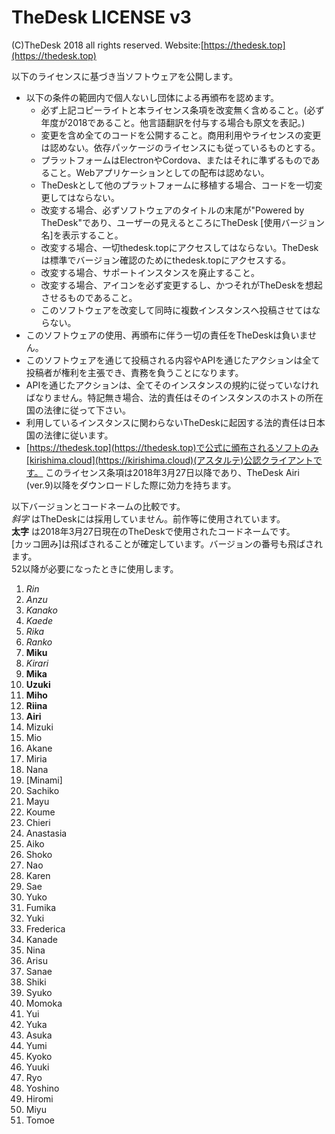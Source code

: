 # TheDesk LICENSE v3

(C)TheDesk 2018 all rights reserved. Website:[https://thedesk.top](https://thedesk.top)

以下のライセンスに基づき当ソフトウェアを公開します。  
- 以下の条件の範囲内で個人ないし団体による再頒布を認めます。
  - 必ず上記コピーライトと本ライセンス条項を改変無く含めること。(必ず年度が2018であること。他言語翻訳を付与する場合も原文を表記。)
  - 変更を含め全てのコードを公開すること。商用利用やライセンスの変更は認めない。依存パッケージのライセンスにも従っているものとする。
  - プラットフォームはElectronやCordova、またはそれに準ずるものであること。Webアプリケーションとしての配布は認めない。
  - TheDeskとして他のプラットフォームに移植する場合、コードを一切変更してはならない。
  - 改変する場合、必ずソフトウェアのタイトルの末尾が"Powered by TheDesk"であり、ユーザーの見えるところにTheDesk [使用バージョン名]を表示すること。
  - 改変する場合、一切thedesk.topにアクセスしてはならない。TheDeskは標準でバージョン確認のためにthedesk.topにアクセスする。
  - 改変する場合、サポートインスタンスを廃止すること。
  - 改変する場合、アイコンを必ず変更するし、かつそれがTheDeskを想起させるものであること。
  - このソフトウェアを改変して同時に複数インスタンスへ投稿させてはならない。
- このソフトウェアの使用、再頒布に伴う一切の責任をTheDeskは負いません。
- このソフトウェアを通じて投稿される内容やAPIを通じたアクションは全て投稿者が権利を主張でき、責務を負うことになります。
- APIを通じたアクションは、全てそのインスタンスの規約に従っていなければなりません。特記無き場合、法的責任はそのインスタンスのホストの所在国の法律に従って下さい。
- 利用しているインスタンスに関わらないTheDeskに起因する法的責任は日本国の法律に従います。
- [https://thedesk.top](https://thedesk.top)で公式に頒布されるソフトのみ[kirishima.cloud](https://kirishima.cloud)(アスタルテ)公認クライアントです。
このライセンス条項は2018年3月27日以降であり、TheDesk Airi (ver.9)以降をダウンロードした際に効力を持ちます。  
  
以下バージョンとコードネームの比較です。  
_斜字_ はTheDeskには採用していません。前作等に使用されています。  
__太字__ は2018年3月27日現在のTheDeskで使用されたコードネームです。  
[カッコ囲み]は飛ばされることが確定しています。バージョンの番号も飛ばされます。  
52以降が必要になったときに使用します。
1. _Rin_
1. _Anzu_
1. _Kanako_
1. _Kaede_
1. _Rika_
1. _Ranko_
1. __Miku__
1. _Kirari_
1. __Mika__
1. __Uzuki__
1. __Miho__
1. __Riina__
1. __Airi__
1. Mizuki
1. Mio
1. Akane
1. Miria
1. Nana
1. [Minami]
1. Sachiko
1. Mayu
1. Koume
1. Chieri
1. Anastasia
1. Aiko
1. Shoko
1. Nao
1. Karen
1. Sae
1. Yuko
1. Fumika
1. Yuki
1. Frederica
1. Kanade
1. Nina
1. Arisu
1. Sanae
1. Shiki
1. Syuko
1. Momoka
1. Yui
1. Yuka
1. Asuka
1. Yumi
1. Kyoko
1. Yuuki
1. Ryo
1. Yoshino
1. Hiromi
1. Miyu
1. Tomoe